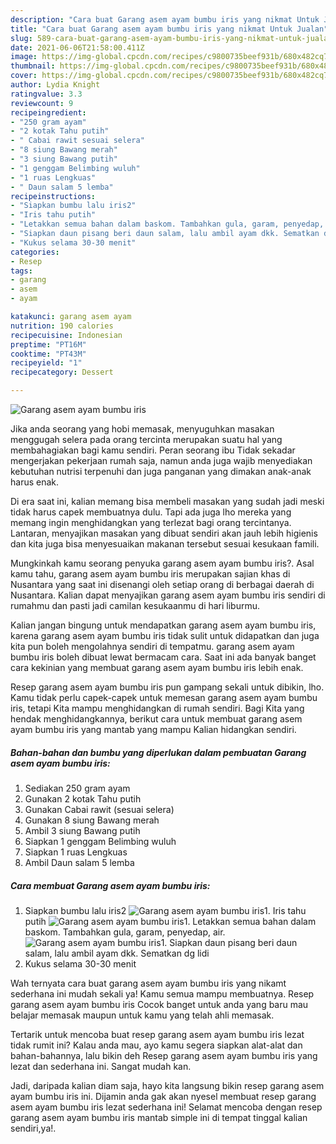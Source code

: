 ```yaml
---
description: "Cara buat Garang asem ayam bumbu iris yang nikmat Untuk Jualan"
title: "Cara buat Garang asem ayam bumbu iris yang nikmat Untuk Jualan"
slug: 589-cara-buat-garang-asem-ayam-bumbu-iris-yang-nikmat-untuk-jualan
date: 2021-06-06T21:58:00.411Z
image: https://img-global.cpcdn.com/recipes/c9800735beef931b/680x482cq70/garang-asem-ayam-bumbu-iris-foto-resep-utama.jpg
thumbnail: https://img-global.cpcdn.com/recipes/c9800735beef931b/680x482cq70/garang-asem-ayam-bumbu-iris-foto-resep-utama.jpg
cover: https://img-global.cpcdn.com/recipes/c9800735beef931b/680x482cq70/garang-asem-ayam-bumbu-iris-foto-resep-utama.jpg
author: Lydia Knight
ratingvalue: 3.3
reviewcount: 9
recipeingredient:
- "250 gram ayam"
- "2 kotak Tahu putih"
- " Cabai rawit sesuai selera"
- "8 siung Bawang merah"
- "3 siung Bawang putih"
- "1 genggam Belimbing wuluh"
- "1 ruas Lengkuas"
- " Daun salam 5 lemba"
recipeinstructions:
- "Siapkan bumbu lalu iris2"
- "Iris tahu putih"
- "Letakkan semua bahan dalam baskom. Tambahkan gula, garam, penyedap, air."
- "Siapkan daun pisang beri daun salam, lalu ambil ayam dkk. Sematkan dg lidi"
- "Kukus selama 30-30 menit"
categories:
- Resep
tags:
- garang
- asem
- ayam

katakunci: garang asem ayam 
nutrition: 190 calories
recipecuisine: Indonesian
preptime: "PT16M"
cooktime: "PT43M"
recipeyield: "1"
recipecategory: Dessert

---
```



![Garang asem ayam bumbu iris](https://img-global.cpcdn.com/recipes/c9800735beef931b/680x482cq70/garang-asem-ayam-bumbu-iris-foto-resep-utama.jpg)

Jika anda seorang yang hobi memasak, menyuguhkan masakan menggugah selera pada orang tercinta merupakan suatu hal yang membahagiakan bagi kamu sendiri. Peran seorang ibu Tidak sekadar mengerjakan pekerjaan rumah saja, namun anda juga wajib menyediakan kebutuhan nutrisi terpenuhi dan juga panganan yang dimakan anak-anak harus enak.

Di era  saat ini, kalian memang bisa membeli masakan yang sudah jadi meski tidak harus capek membuatnya dulu. Tapi ada juga lho mereka yang memang ingin menghidangkan yang terlezat bagi orang tercintanya. Lantaran, menyajikan masakan yang dibuat sendiri akan jauh lebih higienis dan kita juga bisa menyesuaikan makanan tersebut sesuai kesukaan famili. 



Mungkinkah kamu seorang penyuka garang asem ayam bumbu iris?. Asal kamu tahu, garang asem ayam bumbu iris merupakan sajian khas di Nusantara yang saat ini disenangi oleh setiap orang di berbagai daerah di Nusantara. Kalian dapat menyajikan garang asem ayam bumbu iris sendiri di rumahmu dan pasti jadi camilan kesukaanmu di hari liburmu.

Kalian jangan bingung untuk mendapatkan garang asem ayam bumbu iris, karena garang asem ayam bumbu iris tidak sulit untuk didapatkan dan juga kita pun boleh mengolahnya sendiri di tempatmu. garang asem ayam bumbu iris boleh dibuat lewat bermacam cara. Saat ini ada banyak banget cara kekinian yang membuat garang asem ayam bumbu iris lebih enak.

Resep garang asem ayam bumbu iris pun gampang sekali untuk dibikin, lho. Kamu tidak perlu capek-capek untuk memesan garang asem ayam bumbu iris, tetapi Kita mampu menghidangkan di rumah sendiri. Bagi Kita yang hendak menghidangkannya, berikut cara untuk membuat garang asem ayam bumbu iris yang mantab yang mampu Kalian hidangkan sendiri.

<!--inarticleads1-->

##### Bahan-bahan dan bumbu yang diperlukan dalam pembuatan Garang asem ayam bumbu iris:

1. Sediakan 250 gram ayam
1. Gunakan 2 kotak Tahu putih
1. Gunakan  Cabai rawit (sesuai selera)
1. Gunakan 8 siung Bawang merah
1. Ambil 3 siung Bawang putih
1. Siapkan 1 genggam Belimbing wuluh
1. Siapkan 1 ruas Lengkuas
1. Ambil  Daun salam 5 lemba




<!--inarticleads2-->

##### Cara membuat Garang asem ayam bumbu iris:

1. Siapkan bumbu lalu iris2
<img src="https://img-global.cpcdn.com/steps/c77aca2a051bcb8b/160x128cq70/garang-asem-ayam-bumbu-iris-langkah-memasak-1-foto.jpg" alt="Garang asem ayam bumbu iris">1. Iris tahu putih
<img src="https://img-global.cpcdn.com/steps/7c9bd03a50c15f44/160x128cq70/garang-asem-ayam-bumbu-iris-langkah-memasak-2-foto.jpg" alt="Garang asem ayam bumbu iris">1. Letakkan semua bahan dalam baskom. Tambahkan gula, garam, penyedap, air.
<img src="https://img-global.cpcdn.com/steps/f1b57deb3af65ad0/160x128cq70/garang-asem-ayam-bumbu-iris-langkah-memasak-3-foto.jpg" alt="Garang asem ayam bumbu iris">1. Siapkan daun pisang beri daun salam, lalu ambil ayam dkk. Sematkan dg lidi
1. Kukus selama 30-30 menit




Wah ternyata cara buat garang asem ayam bumbu iris yang nikamt sederhana ini mudah sekali ya! Kamu semua mampu membuatnya. Resep garang asem ayam bumbu iris Cocok banget untuk anda yang baru mau belajar memasak maupun untuk kamu yang telah ahli memasak.

Tertarik untuk mencoba buat resep garang asem ayam bumbu iris lezat tidak rumit ini? Kalau anda mau, ayo kamu segera siapkan alat-alat dan bahan-bahannya, lalu bikin deh Resep garang asem ayam bumbu iris yang lezat dan sederhana ini. Sangat mudah kan. 

Jadi, daripada kalian diam saja, hayo kita langsung bikin resep garang asem ayam bumbu iris ini. Dijamin anda gak akan nyesel membuat resep garang asem ayam bumbu iris lezat sederhana ini! Selamat mencoba dengan resep garang asem ayam bumbu iris mantab simple ini di tempat tinggal kalian sendiri,ya!.

